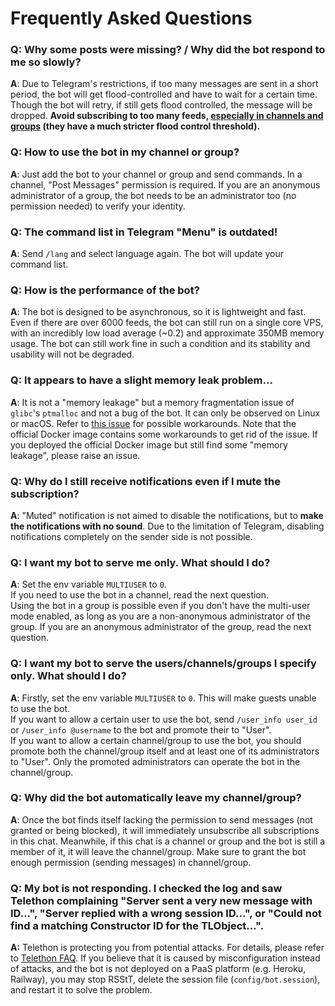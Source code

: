 # Frequently Asked Questions

### **Q**: Why some posts were missing? / Why did the bot respond to me so slowly?

**A**: Due to Telegram's restrictions, if too many messages are sent in a short period, the bot will get flood-controlled and have to wait for a certain time. Though the bot will retry, if still gets flood controlled, the message will be dropped. **Avoid subscribing to too many feeds, <ins>especially in channels and groups</ins> (they have a much stricter flood control threshold).**

### **Q**: How to use the bot in my channel or group?

**A**: Just add the bot to your channel or group and send commands. In a channel, "Post Messages" permission is required. If you are an anonymous administrator of a group, the bot needs to be an administrator too (no permission needed) to verify your identity.

### **Q**: The command list in Telegram "Menu" is outdated!

**A**: Send `/lang` and select language again. The bot will update your command list.

### **Q**: How is the performance of the bot?

**A**: The bot is designed to be asynchronous, so it is lightweight and fast. Even if there are over 6000 feeds, the bot can still run on a single core VPS, with an incredibly low load average (~0.2) and approximate 350MB memory usage. The bot can still work fine in such a condition and its stability and usability will not be degraded. 

### **Q**: It appears to have a slight memory leak problem...

**A**: It is not a "memory leakage" but a memory fragmentation issue of `glibc`'s `ptmalloc` and not a bug of the bot. It can only be observed on Linux or macOS. Refer to [this issue](https://github.com/kurtmckee/feedparser/issues/287) for possible workarounds. Note that the official Docker image contains some workarounds to get rid of the issue. If you deployed the official Docker image but still find some "memory leakage", please raise an issue.

### **Q**: Why do I still receive notifications even if I mute the subscription?

**A**: "Muted" notification is not aimed to disable the notifications, but to **make the notifications with no sound**. Due to the limitation of Telegram, disabling notifications completely on the sender side is not possible.

### **Q**: I want my bot to serve me only. What should I do?

**A**: Set the env variable `MULTIUSER` to `0`.  
If you need to use the bot in a channel, read the next question.  
Using the bot in a group is possible even if you don't have the multi-user mode enabled, as long as you are a non-anonymous administrator of the group. If you are an anonymous administrator of the group, read the next question.

### **Q**: I want my bot to serve the users/channels/groups I specify only. What should I do?

**A**: Firstly, set the env variable `MULTIUSER` to `0`. This will make guests unable to use the bot.  
If you want to allow a certain user to use the bot, send `/user_info user_id` or `/user_info @username` to the bot and promote their to "User".  
If you want to allow a certain channel/group to use the bot, you should promote both the channel/group itself and at least one of its administrators to "User". Only the promoted administrators can operate the bot in the channel/group.

### **Q**: Why did the bot automatically leave my channel/group?

**A**: Once the bot finds itself lacking the permission to send messages (not granted or being blocked), it will immediately unsubscribe all subscriptions in this chat. Meanwhile, if this chat is a channel or group and the bot is still a member of it, it will leave the channel/group.
Make sure to grant the bot enough permission (sending messages) in channel/group.

### **Q**: My bot is not responding. I checked the log and saw Telethon complaining "Server sent a very new message with ID...", "Server replied with a wrong session ID...", or "Could not find a matching Constructor ID for the TLObject...".

**A:** Telethon is protecting you from potential attacks. For details, please refer to [Telethon FAQ](https://docs.telethon.dev/en/stable/quick-references/faq.html#what-does-server-sent-a-very-new-message-with-id-mean). If you believe that it is caused by misconfiguration instead of attacks, and the bot is not deployed on a PaaS platform (e.g. Heroku, Railway), you may stop RSStT, delete the session file (`config/bot.session`), and restart it to solve the problem.
